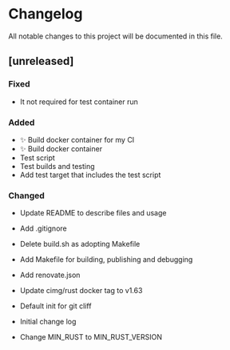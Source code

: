 # Changelog

All notable changes to this project will be documented in this file.

## [unreleased]

### Fixed

- It not required for test container run

### Added

- ✨ Build docker container for my CI
- ✨ Build docker container
- Test script
- Test builds and testing
- Add test target that includes the test script

### Changed

- Update README to describe files and usage

- Add .gitignore
- Delete build.sh as adopting Makefile
- Add Makefile for building, publishing and debugging
- Add renovate.json
- Update cimg/rust docker tag to v1.63
- Default init for git cliff
- Initial change log
- Change MIN_RUST to MIN_RUST_VERSION
